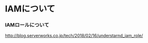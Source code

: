 # IAMについて







### IAMロールについて

http://blog.serverworks.co.jp/tech/2018/02/16/understarnd_iam_role/







